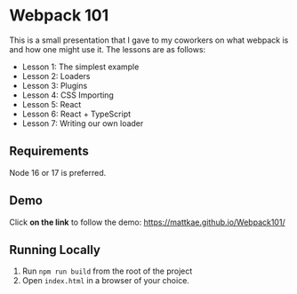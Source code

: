 # Webpack 101
This is a small presentation that I gave to my coworkers on what webpack is and how one might use it. The lessons are as follows:

- Lesson 1: The simplest example
- Lesson 2: Loaders
- Lesson 3: Plugins
- Lesson 4: CSS Importing
- Lesson 5: React
- Lesson 6: React + TypeScript
- Lesson 7: Writing our own loader

## Requirements
Node 16 or 17 is preferred.

## Demo
Click **on the link** to follow the demo:
https://mattkae.github.io/Webpack101/

## Running Locally
1. Run `npm run build` from the root of the project
2. Open `index.html` in a browser of your choice.